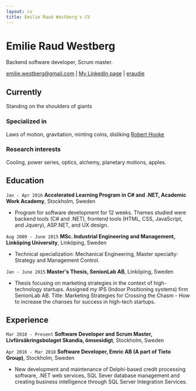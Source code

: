 ```yaml
---
layout: cv
title: Emilie Raud Westberg's CV
---
```

# Emilie Raud Westberg
Backend software developer, Scrum master.

<div id="webaddress">
<a href="emilie.westberg@gmail.com">emilie.westberg@gmail.com</a>
| <a href="https://www.linkedin.com/in/emilie-r-w/">My LinkedIn page</a>
| <a href="https://github.com/eraudie"><i class="fab fa-github"></i> eraudie</a>
</div>

## Currently

Standing on the shoulders of giants

### Specialized in

Laws of motion, gravitation, minting coins, disliking [Robert Hooke](http://en.wikipedia.org/wiki/Robert_Hooke)


### Research interests

Cooling, power series, optics, alchemy, planetary motions, apples.


## Education
`Jan - Apr 2016`
__Accelerated Learning Program in C# and .NET, Academic Work Academy__, Stockholm, Sweden
- Program for software development for 12 weeks. Themes studied were backend tools (C# and .NET), frontend tools (HTML, CSS, JavaScript, and Jquery), ASP.NET, and UX design.

`Aug 2009 - June 2015`
__MSc. Industrial Engineering and Management, Linköping University__, Linköping, Sweden
- Technical specialization: Mechanical Engineering, Master specialty: Strategy and Management Control.

`Jan - June 2015`
__Master's Thesis, SenionLab AB__, Linköping, Sweden
- Thesis focusing on marketing strategies in the context of high-technology startups. Assigned my IPS (Indoor Positioning systems) firm SenionLab AB. Title: Marketing Strategies for Crossing the Chasm - How to increase the chanses for success in high-tech startups.


## Experience
`Mar 2018 - Present`
__Software Developer and Scrum Master, Livförsäkringsbolaget Skandia, ömsesidigt__, Stockholm, Sweden

`Apr 2016 - Mar 2018`
__Software Developer, Emric AB (A part of Tieto Group)__, Stockholm, Sweden
- New development and maintenance of Delphi-based credit processing software, .NET web services, SQL Sever database management and creating business intelligence through SQL Server Integration Services.



<!-- ### Footer

Last updated: September 2021 -->


